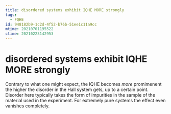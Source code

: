 ```yaml
---
title: disordered systems exhibit IQHE MORE strongly
tags:
  - FQHE
id: 948182b9-1c2d-4f52-b76b-51ee1c11a9cc
mtime: 20210701195522
ctime: 20210223142953
---
```


# disordered systems exhibit IQHE MORE strongly

Contrary to what one might expect, the IQHE becomes _more_ promimenent the higher the disorder in the Hall system gets, up to a certain point. Disorder here typically takes the form of impurities in the sample of the material used in the experiment. For extremely pure systems the effect even vanishes completely.

